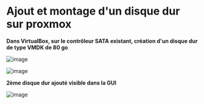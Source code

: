 # Ajout et montage d'un disque dur sur proxmox


**Dans VirtualBox, sur le contrôleur SATA existant, création d'un disque dur de type VMDK de 80 go**   

![image](https://github.com/techerbeatrice/ajout_montage_disque-dur_proxmox/assets/138071140/e5637e58-172e-4c69-8700-08b2a7ebea8a)    
       
![image](https://github.com/techerbeatrice/ajout_montage_disque-dur_proxmox/assets/138071140/00cb5568-0096-4013-ac01-2d069676487d)

**2ème disque dur ajouté visible dans la GUI**

![image](https://github.com/techerbeatrice/ajout_montage_disque-dur_proxmox/assets/138071140/40a74a07-1045-4cca-8214-74426890a1a7)
